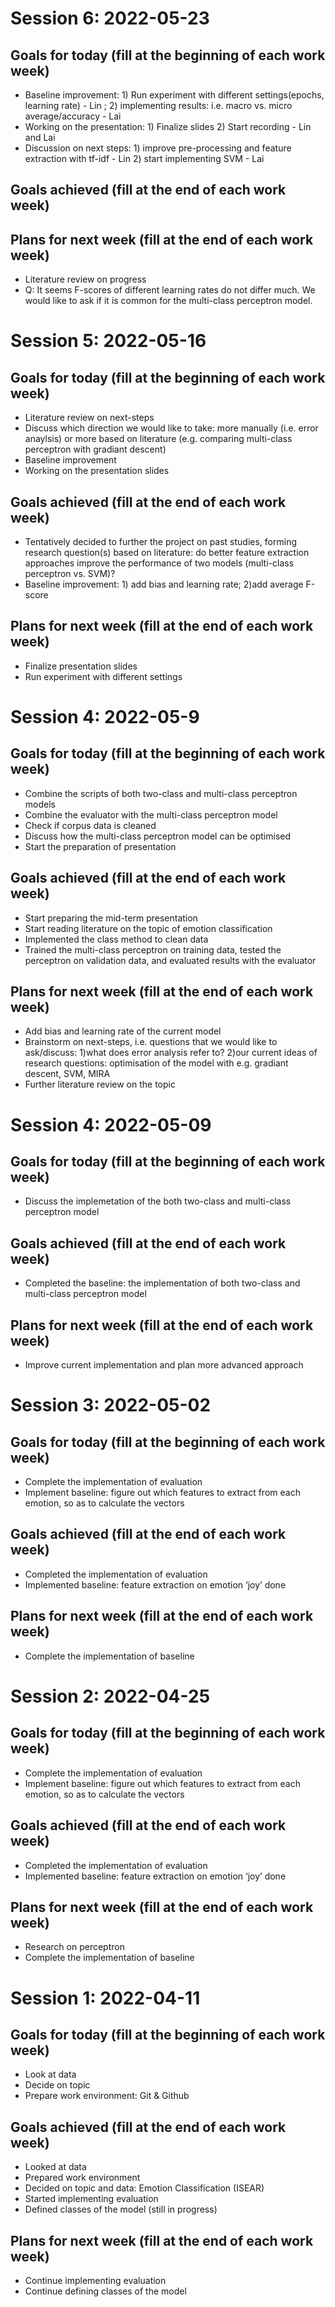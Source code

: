 # Session 6: 2022-05-23
## Goals for today (fill at the beginning of each work week)
* Baseline improvement: 1) Run experiment with different settings(epochs, learning rate) - Lin ; 2) implementing results: i.e. macro vs. micro average/accuracy - Lai
* Working on the presentation: 1) Finalize slides 2) Start recording - Lin and Lai
* Discussion on next steps: 1) improve pre-processing and feature extraction with tf-idf - Lin 2) start implementing SVM - Lai 

## Goals achieved (fill at the end of each work week)


## Plans for next week (fill at the end of each work week)
* Literature review on progress 
* Q: It seems F-scores of different learning rates do not differ much. We would like to ask if it is common for the multi-class perceptron model. 

# Session 5: 2022-05-16
## Goals for today (fill at the beginning of each work week)
* Literature review on next-steps
* Discuss which direction we would like to take: more manually (i.e. error anaylsis) or more based on literature (e.g. comparing multi-class perceptron with gradiant descent)
* Baseline improvement
* Working on the presentation slides

## Goals achieved (fill at the end of each work week)
* Tentatively decided to further the project on past studies, forming research question(s) based on literature: do better feature extraction approaches improve the performance of two models (multi-class perceptron vs. SVM)?
* Baseline improvement: 1) add bias and learning rate; 2)add average F-score

## Plans for next week (fill at the end of each work week)
* Finalize presentation slides
* Run experiment with different settings


# Session 4: 2022-05-9
## Goals for today (fill at the beginning of each work week)
* Combine the scripts of both two-class and multi-class perceptron models
* Combine the evaluator with the multi-class perceptron model
* Check if corpus data is cleaned
* Discuss how the multi-class perceptron model can be optimised 
* Start the preparation of presentation

## Goals achieved (fill at the end of each work week)
* Start preparing the mid-term presentation
* Start reading literature on the topic of emotion classification
* Implemented the class method to clean data
* Trained the multi-class perceptron on training data, tested the perceptron on validation data, and evaluated results with the evaluator

## Plans for next week (fill at the end of each work week)
* Add bias and learning rate of the current model
* Brainstorm on next-steps, i.e. questions that we would like to ask/discuss: 1)what does error analysis refer to? 2)our current ideas of research questions: optimisation of the model with e.g. gradiant descent, SVM, MIRA 
* Further literature review on the topic









# Session 4: 2022-05-09
## Goals for today (fill at the beginning of each work week)
* Discuss the implemetation of the both two-class and  multi-class perceptron model 

## Goals achieved (fill at the end of each work week)
* Completed the baseline: the implementation of both two-class and multi-class perceptron model

## Plans for next week (fill at the end of each work week)
* Improve current implementation and plan more advanced approach 



# Session 3: 2022-05-02

## Goals for today (fill at the beginning of each work week)
* Complete the implementation of evaluation
* Implement baseline: figure out which features to extract from each emotion, so as to calculate the vectors 

## Goals achieved (fill at the end of each work week)
* Completed the implementation of evaluation
* Implemented baseline: feature extraction on emotion ‘joy’ done

## Plans for next week (fill at the end of each work week)
* Complete the implementation of baseline





# Session 2: 2022-04-25
## Goals for today (fill at the beginning of each work week)
* Complete the implementation of evaluation
* Implement baseline: figure out which features to extract from each emotion, so as to calculate the vectors

## Goals achieved (fill at the end of each work week)
* Completed the implementation of evaluation
* Implemented baseline: feature extraction on emotion ‘joy’ done

## Plans for next week (fill at the end of each work week)
* Research on perceptron
* Complete the implementation of baseline


# Session 1: 2022-04-11
## Goals for today (fill at the beginning of each work week)
* Look at data
* Decide on topic
* Prepare work environment: Git & Github

## Goals achieved (fill at the end of each work week)
* Looked at data
* Prepared work environment
* Decided on topic and data: Emotion Classification (ISEAR)
* Started implementing evaluation
* Defined classes of the model (still in progress)

## Plans for next week (fill at the end of each work week)
* Continue implementing evaluation
* Continue defining classes of the model
